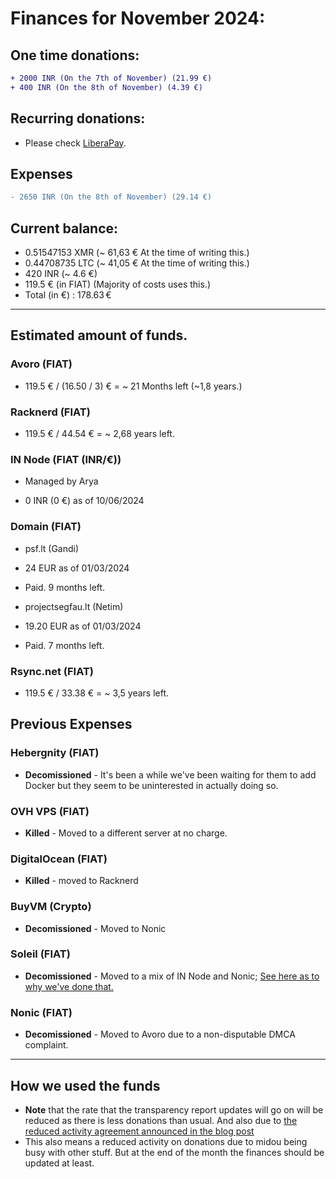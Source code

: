 # Finances for November 2024:

## One time donations:

```diff
+ 2000 INR (On the 7th of November) (21.99 €)
+ 400 INR (On the 8th of November) (4.39 €)
```

## Recurring donations:

- Please check [LiberaPay](https://liberapay.com/ProjectSegfault).

## Expenses

```diff
- 2650 INR (On the 8th of November) (29.14 €)
```

## Current balance:

- 0.51547153 XMR (~ 61,63 € At the time of writing this.)
- 0.44708735 LTC (~ 41,05 € At the time of writing this.)
- 420 INR (~ 4.6 €)
- 119.5 € (in FIAT) (Majority of costs uses this.)
- Total (in €) : 178.63 €

---

## Estimated amount of funds.

### Avoro (FIAT)

- 119.5 € / (16.50 / 3) € = ~ 21 Months left (~1,8 years.)

### Racknerd (FIAT)

- 119.5 € / 44.54 € = ~ 2,68 years left.

### IN Node (FIAT (INR/€))

- Managed by Arya

* 0 INR (0 €) as of 10/06/2024

### Domain (FIAT)

- psf.lt (Gandi)

* 24 EUR as of 01/03/2024

* Paid. 9 months left.

- projectsegfau.lt (Netim)

* 19.20 EUR as of 01/03/2024

* Paid. 7 months left.

### Rsync.net (FIAT)

- 119.5 € / 33.38 € = ~ 3,5 years left.

## Previous Expenses

### Hebergnity (FIAT)

- **Decomissioned** - It's been a while we've been waiting for them to add Docker but they seem to be uninterested in actually doing so.

### OVH VPS (FIAT)

- **Killed** - Moved to a different server at no charge.

### DigitalOcean (FIAT)

- **Killed** - moved to Racknerd

### BuyVM (Crypto)

- **Decomissioned** - Moved to Nonic

### Soleil (FIAT)

- **Decomissioned** - Moved to a mix of IN Node and Nonic; [See here as to why we've done that.](https://blog.projectsegfau.lt/the-future-of-project-segfault/)

### Nonic (FIAT)

- **Decomissioned** - Moved to Avoro due to a non-disputable DMCA complaint.

---

## How we used the funds

- **Note** that the rate that the transparency report updates will go on will be reduced as there is less donations than usual. And also due to [the reduced activity agreement announced in the blog post](https://blog.projectsegfau.lt/the-future-of-project-segfault)
- This also means a reduced activity on donations due to midou being busy with other stuff. But at the end of the month the finances should be updated at least.
